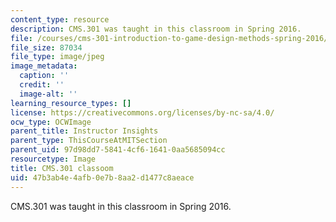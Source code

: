 ```yaml
---
content_type: resource
description: CMS.301 was taught in this classroom in Spring 2016.
file: /courses/cms-301-introduction-to-game-design-methods-spring-2016/47b3ab4e4afb0e7b8aa2d1477c8aeace_35-310-2.jpg
file_size: 87034
file_type: image/jpeg
image_metadata:
  caption: ''
  credit: ''
  image-alt: ''
learning_resource_types: []
license: https://creativecommons.org/licenses/by-nc-sa/4.0/
ocw_type: OCWImage
parent_title: Instructor Insights
parent_type: ThisCourseAtMITSection
parent_uid: 97d98dd7-5841-4cf6-1641-0aa5685094cc
resourcetype: Image
title: CMS.301 classoom
uid: 47b3ab4e-4afb-0e7b-8aa2-d1477c8aeace
---
```

CMS.301 was taught in this classroom in Spring 2016.